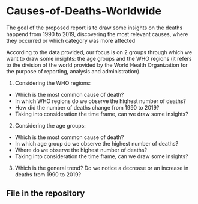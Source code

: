 # Causes-of-Deaths-Worldwide
The goal of the proposed report is to draw some insights on the deaths happend from 1990 to 2019, discovering the most relevant causes,  where they occurred or which category was more affected

According to the data provided, our focus is on 2 groups through which we want to draw
some insights: the age groups and the WHO regions (it refers to the division of the world
provided by the World Health Organization for the purpose of reporting, analysis and
administration).
1) Considering the WHO regions:
- Which is the most common cause of death?
- In which WHO regions do we observe the highest number of deaths?
- How did the number of deaths change from 1990 to 2019?
- Taking into consideration the time frame, can we draw some insights?
2) Considering the age groups:
- Which is the most common cause of death?
- In which age group do we observe the highest number of deaths?
- Where do we observe the highest number of deaths?
- Taking into consideration the time frame, can we draw some insights?
3) Which is the general trend? Do we notice a decrease or an increase in
deaths from 1990 to 2019?

## File in the repository
